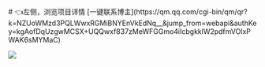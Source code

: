 
<ScrollingNotice />
# 👈左侧，浏览项目详情
[一键联系博主](https://qm.qq.com/cgi-bin/qm/qr?k=NZUoWMzd3PQLWwxRGMiBNYEnVkEdNq__&jump_from=webapi&authKey=kgAofDqUzgwMCSX+UQQwxf837zMeWFGGmo4iIcbgkklW2pdfmVOlxPWAK6sMYMaC)

![](http://cdn.qiniu.liyansheng.top/img/pngsucai_5912822_27e612.png)

<MyGlobalComponent />
